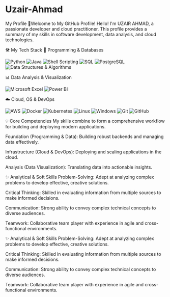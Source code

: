 # Uzair-Ahmad
My Profile
🚀Welcome to My GitHub Profile!
Hello! I'm UZAIR AHMAD, a passionate developer and cloud practitioner. This profile provides a summary of my skills in software development, data analysis, and cloud technologies.

🛠️ My Tech Stack
🔹 Programming & Databases
<p align="left">
<img src="https://img.shields.io/badge/Python-3776AB?style=for-the-badge&logo=python&logoColor=white" alt="Python"/>
<img src="https://img.shields.io/badge/Java-ED8B00?style=for-the-badge&logo=openjdk&logoColor=white" alt="Java"/>
<img src="https://www.google.com/search?q=https://img.shields.io/badge/Shell_Script-121011%3Fstyle%3Dfor-the-badge%26logo%3Dgnu-bash%26logoColor%3Dwhite" alt="Shell Scripting"/>
<img src="https://img.shields.io/badge/SQL-4479A1?style=for-the-badge&logo=mysql&logoColor=white" alt="SQL"/>
<img src="https://www.google.com/search?q=https://img.shields.io/badge/PostgreSQL-316192%3Fstyle%3Dfor-the-badge%26logo%3Dpostgresql%26logoColor%3Dwhite" alt="PostgreSQL"/>
<img src="https://www.google.com/search?q=https://img.shields.io/badge/Data%2520Structures%2520%26%2520Algorithms-000000%3Fstyle%3Dfor-the-badge" alt="Data Structures & Algorithms"/>
</p>

📊 Data Analysis & Visualization
<p align="left">
<img src="https://www.google.com/search?q=https://img.shields.io/badge/Microsoft_Excel-217346%3Fstyle%3Dfor-the-badge%26logo%3Dmicrosoft-excel%26logoColor%3Dwhite" alt="Microsoft Excel"/>
<img src="https://www.google.com/search?q=https://img.shields.io/badge/Power_BI-F2C811%3Fstyle%3Dfor-the-badge%26logo%3Dpower-bi%26logoColor%3Dwhite" alt="Power BI"/>
</p>

☁️ Cloud, OS & DevOps
<p align="left">
<img src="https://img.shields.io/badge/AWS-232F3E?style=for-the-badge&logo=amazon-aws&logoColor=white" alt="AWS"/>
<img src="https://img.shields.io/badge/Docker-2496ED?style=for-the-badge&logo=docker&logoColor=white" alt="Docker"/>
<img src="https://img.shields.io/badge/Kubernetes-326CE5?style=for-the-badge&logo=kubernetes&logoColor=white" alt="Kubernetes"/>
<img src="https.img.shields.io/badge/Linux-FCC624?style=for-the-badge&logo=linux&logoColor=black" alt="Linux"/>
<img src="https://www.google.com/search?q=https://img.shields.io/badge/Windows-0078D6%3Fstyle%3Dfor-the-badge%26logo%3Dwindows%26logoColor%3Dwhite" alt="Windows"/>
<img src="https://www.google.com/search?q=https://img.shields.io/badge/Git-F05032%3Fstyle%3Dfor-the-badge%26logo%3Dgit%26logoColor%3Dwhite" alt="Git"/>
<img src="https://www.google.com/search?q=https://img.shields.io/badge/GitHub-100000%3Fstyle%3Dfor-the-badge%26logo%3Dgithub%26logoColor%3Dwhite" alt="GitHub"/>
</p>

💡 Core Competencies
My skills combine to form a comprehensive workflow for building and deploying modern applications.

Foundation (Programming & Data): Building robust backends and managing data effectively.

Infrastructure (Cloud & DevOps): Deploying and scaling applications in the cloud.

Analysis (Data Visualization): Translating data into actionable insights.

✨ Analytical & Soft Skills
Problem-Solving: Adept at analyzing complex problems to develop effective, creative solutions.

Critical Thinking: Skilled in evaluating information from multiple sources to make informed decisions.

Communication: Strong ability to convey complex technical concepts to diverse audiences.

Teamwork: Collaborative team player with experience in agile and cross-functional environments.

✨ Analytical & Soft Skills
Problem-Solving: Adept at analyzing complex problems to develop effective, creative solutions.

Critical Thinking: Skilled in evaluating information from multiple sources to make informed decisions.

Communication: Strong ability to convey complex technical concepts to diverse audiences.

Teamwork: Collaborative team player with experience in agile and cross-functional environments.
